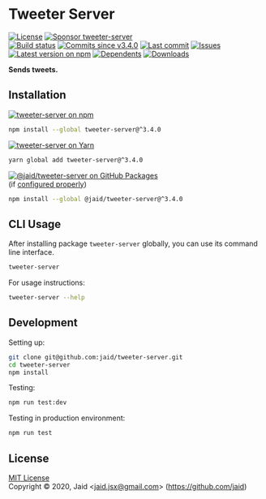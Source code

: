 # Tweeter Server


<a href="https://raw.githubusercontent.com/jaid/tweeter-server/master/license.txt"><img src="https://img.shields.io/github/license/jaid/tweeter-server?style=flat-square" alt="License"/></a> <a href="https://github.com/sponsors/jaid"><img src="https://img.shields.io/badge/<3-Sponsor-FF45F1?style=flat-square" alt="Sponsor tweeter-server"/></a>  
<a href="https://actions-badge.atrox.dev/jaid/tweeter-server/goto"><img src="https://img.shields.io/endpoint.svg?style=flat-square&url=https%3A%2F%2Factions-badge.atrox.dev%2Fjaid%2Ftweeter-server%2Fbadge" alt="Build status"/></a> <a href="https://github.com/jaid/tweeter-server/commits"><img src="https://img.shields.io/github/commits-since/jaid/tweeter-server/v3.4.0?style=flat-square&logo=github" alt="Commits since v3.4.0"/></a> <a href="https://github.com/jaid/tweeter-server/commits"><img src="https://img.shields.io/github/last-commit/jaid/tweeter-server?style=flat-square&logo=github" alt="Last commit"/></a> <a href="https://github.com/jaid/tweeter-server/issues"><img src="https://img.shields.io/github/issues/jaid/tweeter-server?style=flat-square&logo=github" alt="Issues"/></a>  
<a href="https://npmjs.com/package/tweeter-server"><img src="https://img.shields.io/npm/v/tweeter-server?style=flat-square&logo=npm&label=latest%20version" alt="Latest version on npm"/></a> <a href="https://github.com/jaid/tweeter-server/network/dependents"><img src="https://img.shields.io/librariesio/dependents/npm/tweeter-server?style=flat-square&logo=npm" alt="Dependents"/></a> <a href="https://npmjs.com/package/tweeter-server"><img src="https://img.shields.io/npm/dm/tweeter-server?style=flat-square&logo=npm" alt="Downloads"/></a>

**Sends tweets.**





## Installation

<a href="https://npmjs.com/package/tweeter-server"><img src="https://img.shields.io/badge/npm-tweeter--server-C23039?style=flat-square&logo=npm" alt="tweeter-server on npm"/></a>

```bash
npm install --global tweeter-server@^3.4.0
```

<a href="https://yarnpkg.com/package/tweeter-server"><img src="https://img.shields.io/badge/Yarn-tweeter--server-2F8CB7?style=flat-square&logo=yarn&logoColor=white" alt="tweeter-server on Yarn"/></a>

```bash
yarn global add tweeter-server@^3.4.0
```

<a href="https://github.com/jaid/tweeter-server/packages"><img src="https://img.shields.io/badge/GitHub Packages-@jaid/tweeter--server-24282e?style=flat-square&logo=github" alt="@jaid/tweeter-server on GitHub Packages"/></a>  
(if [configured properly](https://help.github.com/en/github/managing-packages-with-github-packages/configuring-npm-for-use-with-github-packages))

```bash
npm install --global @jaid/tweeter-server@^3.4.0
```













## CLI Usage
After installing package `tweeter-server` globally, you can use its command line interface.
```bash
tweeter-server
```
For usage instructions:
```bash
tweeter-server --help
```








## Development



Setting up:
```bash
git clone git@github.com:jaid/tweeter-server.git
cd tweeter-server
npm install
```
Testing:
```bash
npm run test:dev
```
Testing in production environment:
```bash
npm run test
```


## License
[MIT License](https://raw.githubusercontent.com/jaid/tweeter-server/master/license.txt)  
Copyright © 2020, Jaid \<jaid.jsx@gmail.com> (https://github.com/jaid)

